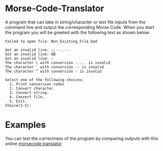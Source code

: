 # Morse-Code-Translator
A program that can take in string/character or text file inputs from the command line and output the corresponding Morse Code. When you start the program you will be greeted with the following text as shown below:

```
Failed to open file: Non_Existing_File.bad

Got an invalid line: ;;--..--.
Got an invalid line: AB
Got an invalid line: ~
The character \ with conversion ..... is invalid
The character ` with conversion -- is invalid
The character ^ with conversion - is invalid

Select one of the following choices: 
  1. Print conversion codes
  2. Convert character.
  3. Convert string.
  4. Convert file.
  5. Exit.
Choice(1-5): 
```

# Examples
You can test the correctness of the program by comparing outputs with this online [morsecode translator](https://morsecode.world/international/translator.html) 
